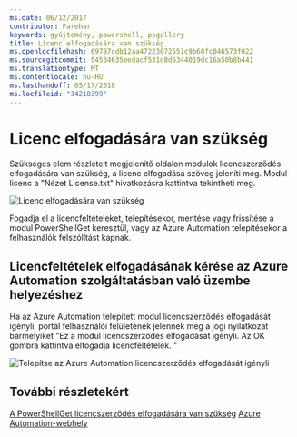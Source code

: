 ```yaml
---
ms.date: 06/12/2017
contributor: Farehar
keywords: gyűjtemény, powershell, psgallery
title: Licenc elfogadására van szükség
ms.openlocfilehash: 69787cdb12aa47223072551c9b68fc046573f022
ms.sourcegitcommit: 54534635eedacf531d8d6344019dc16a50b8b441
ms.translationtype: MT
ms.contentlocale: hu-HU
ms.lasthandoff: 05/17/2018
ms.locfileid: "34218399"
---
```

# <a name="require-license-acceptance"></a>Licenc elfogadására van szükség

Szükséges elem részleteit megjelenítő oldalon modulok licencszerződés elfogadására van szükség, a licenc elfogadása szöveg jeleníti meg. Modul licenc a "Nézet License.txt" hivatkozásra kattintva tekintheti meg.

![Licenc elfogadására van szükség](../../Images/RequireLicenseAcceptance.png)

Fogadja el a licencfeltételeket, telepítésekor, mentése vagy frissítése a modul PowerShellGet keresztül, vagy az Azure Automation telepítésekor a felhasználók felszólítást kapnak.

## <a name="require-license-acceptance-on-deploy-to-azure-automation"></a>Licencfeltételek elfogadásának kérése az Azure Automation szolgáltatásban való üzembe helyezéshez

Ha az Azure Automation telepített modul licencszerződés elfogadását igényli, portál felhasználói felületének jelennek meg a jogi nyilatkozat bármelyiket "Ez a modul licencszerződés elfogadását igényli. Az OK gombra kattintva elfogadja licencfeltételek. "

![Telepítse az Azure Automation licencszerződés elfogadását igényli](../../Images/DeployToAzureAutomationRequireLicenseAcceptanceDisclaimer.png)

## <a name="more-details"></a>További részletekért

[A PowerShellGet licencszerződés elfogadására van szükség](../../concepts/module-license-acceptance.md)
[Azure Automation-webhely](/azure/automation)